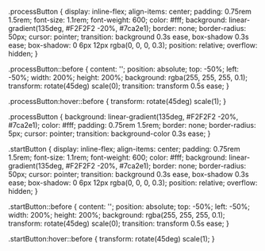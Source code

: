 .processButton {
    display: inline-flex;
    align-items: center;
    padding: 0.75rem 1.5rem;
    font-size: 1.1rem;
    font-weight: 600;
    color: #fff;
    background: linear-gradient(135deg, #F2F2F2 -20%, #7ca2e1);
    border: none;
    border-radius: 50px;
    cursor: pointer;
    transition: background 0.3s ease, box-shadow 0.3s ease;
    box-shadow: 0 6px 12px rgba(0, 0, 0, 0.3);
    position: relative;
    overflow: hidden;
}

.processButton::before {
    content: '';
    position: absolute;
    top: -50%;
    left: -50%;
    width: 200%;
    height: 200%;
    background: rgba(255, 255, 255, 0.1);
    transform: rotate(45deg) scale(0);
    transition: transform 0.5s ease;
}

.processButton:hover::before {
    transform: rotate(45deg) scale(1);
}







.processButton {
    background: linear-gradient(135deg, #F2F2F2 -20%, #7ca2e1);
    color: #fff;
    padding: 0.75rem 1.5rem;
    border: none;
    border-radius: 5px;
    cursor: pointer;
    transition: background-color 0.3s ease;
}

.startButton {
    display: inline-flex;
    align-items: center;
    padding: 0.75rem 1.5rem;
    font-size: 1.1rem;
    font-weight: 600;
    color: #fff;
    background: linear-gradient(135deg, #F2F2F2 -20%, #7ca2e1);
    border: none;
    border-radius: 50px;
    cursor: pointer;
    transition: background 0.3s ease, box-shadow 0.3s ease;
    box-shadow: 0 6px 12px rgba(0, 0, 0, 0.3);
    position: relative;
    overflow: hidden;
}

.startButton::before {
    content: '';
    position: absolute;
    top: -50%;
    left: -50%;
    width: 200%;
    height: 200%;
    background: rgba(255, 255, 255, 0.1);
    transform: rotate(45deg) scale(0);
    transition: transform 0.5s ease;
}

.startButton:hover::before {
    transform: rotate(45deg) scale(1);
}
